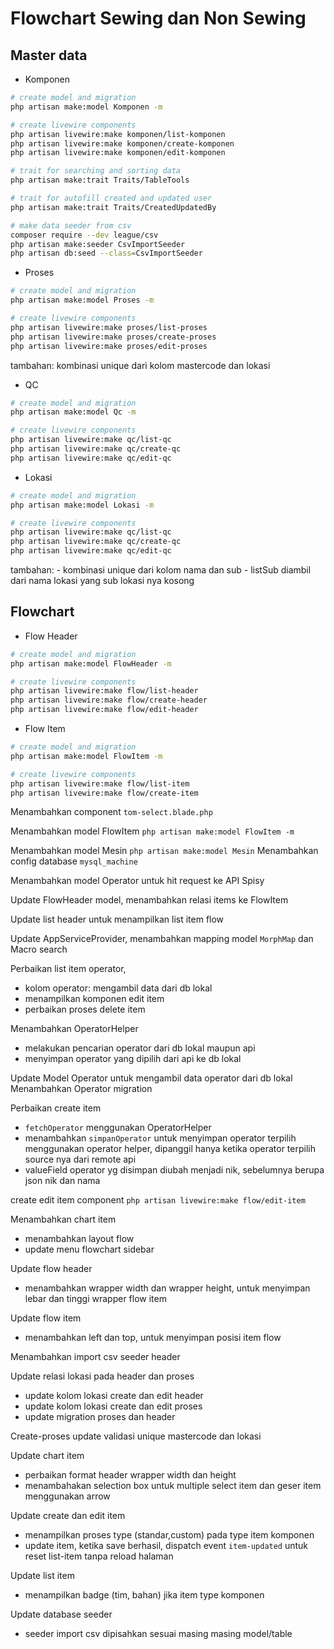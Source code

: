 # Flowchart Sewing dan Non Sewing

## Master data
- Komponen
```bash
# create model and migration
php artisan make:model Komponen -m

# create livewire components
php artisan livewire:make komponen/list-komponen
php artisan livewire:make komponen/create-komponen
php artisan livewire:make komponen/edit-komponen

# trait for searching and sorting data
php artisan make:trait Traits/TableTools

# trait for autofill created and updated user
php artisan make:trait Traits/CreatedUpdatedBy

# make data seeder from csv 
composer require --dev league/csv
php artisan make:seeder CsvImportSeeder
php artisan db:seed --class=CsvImportSeeder
```

- Proses
```bash
# create model and migration
php artisan make:model Proses -m

# create livewire components
php artisan livewire:make proses/list-proses
php artisan livewire:make proses/create-proses
php artisan livewire:make proses/edit-proses
```
tambahan: kombinasi unique dari kolom mastercode dan lokasi

- QC
```bash
# create model and migration
php artisan make:model Qc -m

# create livewire components
php artisan livewire:make qc/list-qc
php artisan livewire:make qc/create-qc
php artisan livewire:make qc/edit-qc
```

- Lokasi
```bash
# create model and migration
php artisan make:model Lokasi -m

# create livewire components
php artisan livewire:make qc/list-qc
php artisan livewire:make qc/create-qc
php artisan livewire:make qc/edit-qc
```
tambahan: 
    - kombinasi unique dari kolom nama dan sub
    - listSub diambil dari nama lokasi yang sub lokasi nya kosong

## Flowchart
- Flow Header
```bash
# create model and migration
php artisan make:model FlowHeader -m

# create livewire components
php artisan livewire:make flow/list-header
php artisan livewire:make flow/create-header
php artisan livewire:make flow/edit-header
```

- Flow Item

```bash
# create model and migration
php artisan make:model FlowItem -m

# create livewire components
php artisan livewire:make flow/list-item
php artisan livewire:make flow/create-item
```

Menambahkan component `tom-select.blade.php`

Menambahkan model FlowItem
`php artisan make:model FlowItem -m`

Menambahkan model Mesin
`php artisan make:model Mesin`
Menambahkan config database `mysql_machine`

Menambahkan model Operator untuk hit request ke API Spisy

Update FlowHeader model, menambahkan relasi items ke FlowItem

Update list header untuk menampilkan list item flow

Update AppServiceProvider, menambahkan mapping model `MorphMap` dan Macro search


Perbaikan list item operator, 
- kolom operator: mengambil data dari db lokal
- menampilkan komponen edit item
- perbaikan proses delete item

Menambahkan OperatorHelper
- melakukan pencarian operator dari db lokal maupun api
- menyimpan operator yang dipilih dari api ke db lokal

Update Model Operator untuk mengambil data operator dari db lokal
Menambahkan Operator migration

Perbaikan create item
- `fetchOperator` menggunakan OperatorHelper
- menambahkan `simpanOperator` untuk menyimpan operator terpilih menggunakan operator helper, dipanggil hanya ketika operator terpilih source nya dari remote api
- valueField operator yg disimpan diubah menjadi nik, sebelumnya berupa json nik dan nama

create edit item component
`php artisan livewire:make flow/edit-item`

Menambahkan chart item
- menambahkan layout flow
- update menu flowchart sidebar


Update flow header
- menambahkan wrapper width dan wrapper height, untuk menyimpan lebar dan tinggi wrapper flow item

Update flow item
- menambahkan left dan top, untuk menyimpan posisi item flow

Menambahkan import csv seeder header

Update relasi lokasi pada header dan proses
- update kolom lokasi create dan edit header
- update kolom lokasi create dan edit proses
- update migration proses dan header

Create-proses update validasi unique mastercode dan lokasi

Update chart item
- perbaikan format header wrapper width dan height 
- menambahakan selection box untuk multiple select item dan geser item menggunakan arrow

Update create dan edit item 
- menampilkan proses type (standar,custom) pada type item komponen
- update item, ketika save berhasil, dispatch event `item-updated` untuk reset list-item tanpa reload halaman

Update list item
- menampilkan badge (tim, bahan) jika item type komponen

Update database seeder
- seeder import csv dipisahkan sesuai masing masing model/table